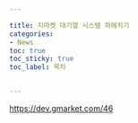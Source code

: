 ```yaml
---

title: 지마켓 대기열 시스템 파헤치기
categories:
- News
toc: true
toc_sticky: true
toc_label: 목차


---
```




https://dev.gmarket.com/46
